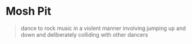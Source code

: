 # Mosh Pit

> dance to rock music in a violent manner involving jumping up and down and deliberately colliding with other dancers
